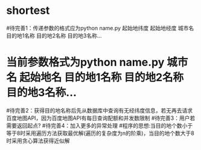 
# shortest
#待完善1：传递参数的格式应为python name.py 起始地纬度 起始地经度 城市名 目的地1名称 目的地2名称 目的地3名称...
#        当前参数格式为python name.py 城市名 起始地名 目的地1名称 目的地2名称 目的地3名称...
#待完善2：获得目的地名称后先从数据库中查询有无经纬度信息，若无再去请求百度地图API，因为百度地图API有每日查询配额和并发数限制
#待完善3：用户若需要返回起点?
#待完善4：加入更多的异常处理
#程序的思想:当目的地个数小于等于8时采用遍历方法获取最优解(遍历的复杂度为n的阶乘)，当目的地个数大于8时采用贪心算法获得近似解
